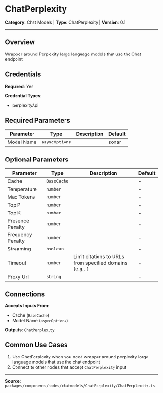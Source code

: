 # ChatPerplexity

**Category**: Chat Models | **Type**: ChatPerplexity | **Version**: 0.1

---

## Overview

Wrapper around Perplexity large language models that use the Chat endpoint

## Credentials

**Required**: Yes

**Credential Types**:
- perplexityApi

## Required Parameters

| Parameter | Type | Description | Default |
|-----------|------|-------------|---------|
| Model Name | `asyncOptions` |  | sonar |

## Optional Parameters

| Parameter | Type | Description | Default |
|-----------|------|-------------|---------|
| Cache | `BaseCache` |  | - |
| Temperature | `number` |  | - |
| Max Tokens | `number` |  | - |
| Top P | `number` |  | - |
| Top K | `number` |  | - |
| Presence Penalty | `number` |  | - |
| Frequency Penalty | `number` |  | - |
| Streaming | `boolean` |  | - |
| Timeout | `number` | Limit citations to URLs from specified domains (e.g., [ | - |
| Proxy Url | `string` |  | - |

## Connections

**Accepts Inputs From**:
- Cache (`BaseCache`)
- Model Name (`asyncOptions`)

**Outputs**: `ChatPerplexity`

## Common Use Cases

1. Use ChatPerplexity when you need wrapper around perplexity large language models that use the chat endpoint
2. Connect to other nodes that accept `ChatPerplexity` input

---

**Source**: `packages/components/nodes/chatmodels/ChatPerplexity/ChatPerplexity.ts`